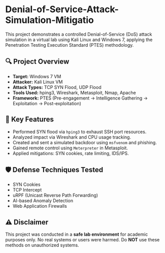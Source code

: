 # Denial-of-Service-Attack-Simulation-Mitigatio
This project demonstrates a controlled Denial-of-Service (DoS) attack simulation in a virtual lab using Kali Linux and Windows 7, applying the Penetration Testing Execution Standard (PTES) methodology.

## 🔍 Project Overview

- **Target:** Windows 7 VM
- **Attacker:** Kali Linux VM
- **Attack Types:** TCP SYN Flood, UDP Flood
- **Tools Used:** hping3, Wireshark, Metasploit, Nmap, Apache
- **Framework:** PTES (Pre-engagement → Intelligence Gathering → Exploitation → Post-exploitation)

## 🧪 Key Features

- Performed SYN flood via `hping3` to exhaust SSH port resources.
- Analyzed impact via Wireshark and CPU usage tracking.
- Created and sent a simulated backdoor using `msfvenom` and phishing.
- Gained remote control using `Meterpreter` in Metasploit.
- Applied mitigations: SYN cookies, rate limiting, IDS/IPS.

## 🛡️ Defense Techniques Tested

- SYN Cookies
- TCP Intercept
- uRPF (Unicast Reverse Path Forwarding)
- AI-based Anomaly Detection
- Web Application Firewalls

## ⚠️ Disclaimer

This project was conducted in a **safe lab environment** for academic purposes only. No real systems or users were harmed. Do **NOT** use these methods on unauthorized systems.

